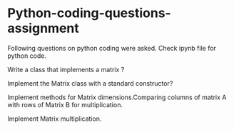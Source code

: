 # Python-coding-questions-assignment
Following questions on python coding were asked. Check ipynb file for python code.

Write a class that implements a matrix ?

Implement the Matrix class with a standard constructor?

Implement methods for Matrix dimensions.Comparing columns of matrix A with rows of Matrix B for multiplication.

Implement Matrix multiplication.
